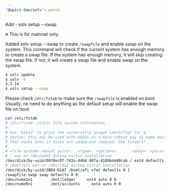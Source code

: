 ```yaml
---
'@epics-dao/solv': patch
---
```


Add - solv setup --swap

※ This is for mainnet only.

Added solv setup --swap to create `/swapfile` and enable swap on the system.
This command will check if the current system has enough memory to create a swap file.
If the system has enough memory, it will skip creating the swap file.
If not, it will create a swap file and enable swap on the system.

```bash
$ solv update
$ solv -V
3.3.14
$ solv setup --swap
```

Please check `/etc/fstab` to make sure the `/swapfile` is enabled on boot.
Usually, no need to do anything as the default setup will enable the swap file on boot.

```bash
cat /etc/fstab
# /etc/fstab: static file system information.
#
# Use 'blkid' to print the universally unique identifier for a
# device; this may be used with UUID= as a more robust way to name devices
# that works even if disks are added and removed. See fstab(5).
#
# <file system> <mount point>   <type>  <options>       <dump>  <pass>
# / was on /dev/vda2 during curtin installation
/dev/disk/by-uuid/00f0ec87-743a-44b8-907a-418bbde80cab / ext4 defaults 0 1
# /boot/efi was on /dev/vda1 during curtin installation
/dev/disk/by-uuid/3BD4-D1A7 /boot/efi vfat defaults 0 1
/swapfile swap swap defaults 0 0
/dev/nvme1n1        /mnt/ledger     ext4 auto 0 0
/dev/nvme0n1        /mnt/accounts     ext4 auto 0 0
```
